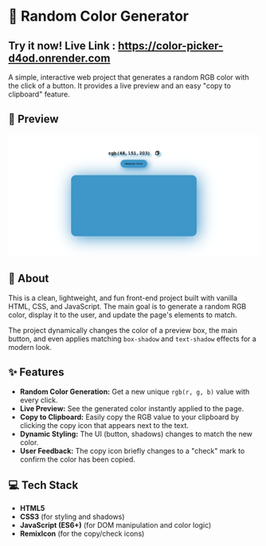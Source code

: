 # 🎨 Random Color Generator
Try it now! 
Live Link : https://color-picker-d4od.onrender.com
---
A simple, interactive web project that generates a random RGB color with the click of a button. It provides a live preview and an easy "copy to clipboard" feature.

## 📸 Preview
![A screenshot of the Random Color Generator in action.](Screenshot.png)

## 📖 About

This is a clean, lightweight, and fun front-end project built with vanilla HTML, CSS, and JavaScript. The main goal is to generate a random RGB color, display it to the user, and update the page's elements to match.

The project dynamically changes the color of a preview box, the main button, and even applies matching `box-shadow` and `text-shadow` effects for a modern look.

## ✨ Features

- **Random Color Generation:** Get a new unique `rgb(r, g, b)` value with every click.
- **Live Preview:** See the generated color instantly applied to the page.
- **Copy to Clipboard:** Easily copy the RGB value to your clipboard by clicking the copy icon that appears next to the text.
- **Dynamic Styling:** The UI (button, shadows) changes to match the new color.
- **User Feedback:** The copy icon briefly changes to a "check" mark to confirm the color has been copied.

## 💻 Tech Stack

- **HTML5**
- **CSS3** (for styling and shadows)
- **JavaScript (ES6+)** (for DOM manipulation and color logic)
- **RemixIcon** (for the copy/check icons)

